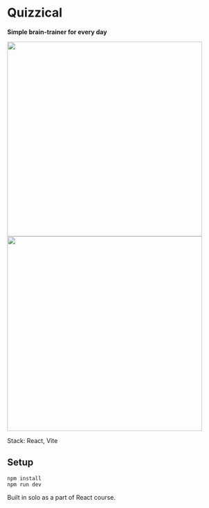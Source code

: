 # Quizzical

**Simple brain-trainer for every day**    

<img src="https://user-images.githubusercontent.com/13519212/234322565-c3d59706-9766-41d7-bf1a-9687d5e9711a.png" width="450"><img src="https://user-images.githubusercontent.com/13519212/234322762-5d344dbc-b33e-4b09-adad-5d72ac1fc614.png" width="450">

Stack: React, Vite  
 
## Setup   
 ```npm install```  
 ```npm run dev```

Built in solo as a part of React course.  
